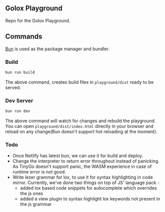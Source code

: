 ## Golox Playground

Repo for the Golox Playground.


## Commands

[Bun](https://bun.sh/) is used as the package manager and bundler.


### Build
```sh
bun run build
```

The above command, creates build files in `playground/dist` ready to be served.

### Dev Server

```sh
bun run dev
```

The above command will watch for changes and rebuild the playground. You can open `playground/dist/index.html` directly in your browser and reload on any change(Bun doesn't support hot reloading at the moment).



### Todo

- Once Netlify has latest bun, we can use it for build and deploy.
- Change the interpreter to return error throughout instead of panicking. As TinyGo doesn't support panic, the
WASM experience in case of runtime error is not good.
- Write lezer grammar for lox, to use it for syntax highlighting in code mirror. Currently, we've done two things on top of JS' language pack -
    - added lox based code snippets for autocomplete which overrides the js ones
    - added a view plugin to syntax highlight lox keywords not present in the js grammar

